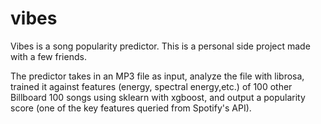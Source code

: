 # vibes
Vibes is a song popularity predictor. This is a personal side project made with a few friends.

The predictor takes in an MP3 file as input, analyze the file with librosa, trained it against features (energy, spectral energy,etc.) of 100 other Billboard 100 songs using sklearn with xgboost, and output a popularity score (one of the key features queried from Spotify's API).
